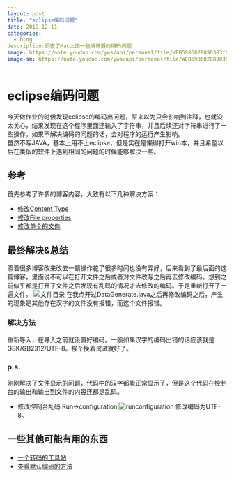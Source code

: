 ```yaml
---
layout: post
title: "eclipse编码问题"
date: 2019-12-11
categories:
  - blog
description:调查了Mac上面一些编译器的编码问题
image: https://note.youdao.com/yws/api/personal/file/WEB5986828890383f08c9e80ac68f1bb750?method=download&shareKey=74123af89e050b12894d7079c6db5edc
image-sm: https://note.youdao.com/yws/api/personal/file/WEB5986828890383f08c9e80ac68f1bb750?method=download&shareKey=74123af89e050b12894d7079c6db5edc
---
```


# eclipse编码问题
今天做作业的时候发现eclipse的编码出问题，原来以为只会影响到注释，也就没太关心，结果发现在这个程序里面还输入了字符串，并且后续还对字符串进行了一些操作。如果不解决编码的问题的话，会对程序的运行产生影响。  
虽然不写JAVA，基本上用不上eclipse，但是实在是懒得打开win本，并且希望以后在类似的软件上遇到相同的问题的时候能够解决一些。
## 参考
首先参考了许多的博客内容，大致有以下几种解决方案：

* [修改Content Type](https://blog.csdn.net/woaifen3344/article/details/45023351)
* [修改File properties](https://blog.csdn.net/u010536377/article/details/46999035)
* [修改单个的文件](https://blog.csdn.net/llqqxf/article/details/79358723)

## 最终解决&总结
照着很多博客改来改去一顿操作花了很多时间也没有弄好，后来看到了最后面的这篇博客，里面说不可以在打开文件之后或者对文件改写之后再去修改编码。想到之前似乎都是打开了文件之后发现有乱码的情况才去修改的编码。于是重新打开了一遍文件。
![文件目录](https://note.youdao.com/yws/api/personal/file/WEB422963f2f30cbf10e4f11b69bde9c7b2?method=download&shareKey=2dc4d8947ea7f321735843c5800e3afb)
在我点开过DataGenerate.java之后再修改编码之后，产生的现象是其他存在汉字的文件没有报错，而这个文件报错。
### 解决方法
重新导入，在导入之前就设置好编码。一般如果汉字的编码出错的话应该就是GBK/GB2312/UTF-8。挨个换着试试就好了。
### p.s.
刚刚解决了文件显示的问题，代码中的汉字都能正常显示了，但是这个代码在控制台的输出和输出到文件的内容还都是乱码。

* 修改控制台乱码
Run->configuration
![runconfiguration](https://note.youdao.com/yws/api/personal/file/WEBae69d270a6ab8d2a4f90c5371aac68de?method=download&shareKey=1434c6958e004a62ddeaa85435f98861)
修改编码为UTF-8。

## 一些其他可能有用的东西

* [一个转码的工具站](http://www.mytju.com/classcode/tools/messycoderecover.asp)
* [查看默认编码的方法](https://blog.csdn.net/yinshuilan/article/details/86081541)
